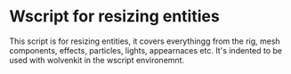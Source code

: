 # Wscript for resizing entities

This script is for resizing entities, it covers everythingg from the rig, mesh components, effects, particles, lights, appearnaces etc.
It's indented to be used with wolvenkit in the wscript environemnt.
